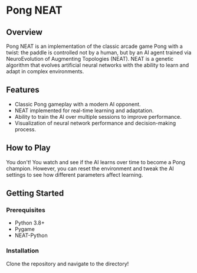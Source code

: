 # Pong NEAT

## Overview
Pong NEAT is an implementation of the classic arcade game Pong with a twist: the paddle is controlled not by a human, but by an AI agent trained via NeuroEvolution of Augmenting Topologies (NEAT). NEAT is a genetic algorithm that evolves artificial neural networks with the ability to learn and adapt in complex environments.

## Features
- Classic Pong gameplay with a modern AI opponent.
- NEAT implemented for real-time learning and adaptation.
- Ability to train the AI over multiple sessions to improve performance.
- Visualization of neural network performance and decision-making process.

## How to Play
You don't! You watch and see if the AI learns over time to become a Pong champion. However, you can reset the environment and tweak the AI settings to see how different parameters affect learning.

## Getting Started
### Prerequisites
- Python 3.8+
- Pygame
- NEAT-Python

### Installation
Clone the repository and navigate to the directory!



